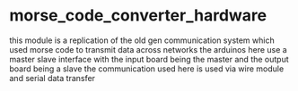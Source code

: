# morse_code_converter_hardware
this module is a replication of the old gen communication system which used morse code to transmit data across networks
the arduinos here use a master slave interface with the input board being the master and the output board being a slave 
the communication used here is used via wire module and serial data transfer 

